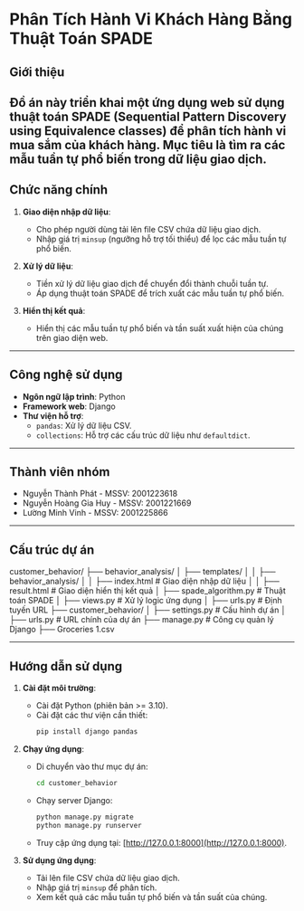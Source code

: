 # Phân Tích Hành Vi Khách Hàng Bằng Thuật Toán SPADE

## **Giới thiệu**
Đồ án này triển khai một ứng dụng web sử dụng thuật toán **SPADE** (Sequential Pattern Discovery using Equivalence classes) để phân tích hành vi mua sắm của khách hàng. Mục tiêu là tìm ra các mẫu tuần tự phổ biến trong dữ liệu giao dịch.
---

## **Chức năng chính**
1. **Giao diện nhập dữ liệu**:
   - Cho phép người dùng tải lên file CSV chứa dữ liệu giao dịch.
   - Nhập giá trị `minsup` (ngưỡng hỗ trợ tối thiểu) để lọc các mẫu tuần tự phổ biến.

2. **Xử lý dữ liệu**:
   - Tiền xử lý dữ liệu giao dịch để chuyển đổi thành chuỗi tuần tự.
   - Áp dụng thuật toán SPADE để trích xuất các mẫu tuần tự phổ biến.

3. **Hiển thị kết quả**:
   - Hiển thị các mẫu tuần tự phổ biến và tần suất xuất hiện của chúng trên giao diện web.

---

## **Công nghệ sử dụng**
- **Ngôn ngữ lập trình**: Python
- **Framework web**: Django
- **Thư viện hỗ trợ**:
  - `pandas`: Xử lý dữ liệu CSV.
  - `collections`: Hỗ trợ các cấu trúc dữ liệu như `defaultdict`.

---
## **Thành viên nhóm**
- Nguyễn Thành Phát - MSSV: 2001223618
- Nguyễn Hoàng Gia Huy - MSSV: 2001221669
- Lường Minh Vinh - MSSV: 2001225866

---
## **Cấu trúc dự án**
customer_behavior/ 
├── behavior_analysis/ 
│ ├── templates/ 
│ │ ├── behavior_analysis/ 
│ │ ├── index.html # Giao diện nhập dữ liệu 
│ │ ├── result.html # Giao diện hiển thị kết quả 
│ ├── spade_algorithm.py # Thuật toán SPADE 
│ ├── views.py # Xử lý logic ứng dụng 
│ ├── urls.py # Định tuyến URL ├── customer_behavior/ 
│ ├── settings.py # Cấu hình dự án 
│ ├── urls.py # URL chính của dự án 
├── manage.py # Công cụ quản lý Django 
├── Groceries 1.csv

---

## **Hướng dẫn sử dụng**
1. **Cài đặt môi trường**:
   - Cài đặt Python (phiên bản >= 3.10).
   - Cài đặt các thư viện cần thiết:
     ```bash
     pip install django pandas
     ```

2. **Chạy ứng dụng**:
   - Di chuyển vào thư mục dự án:
     ```bash
     cd customer_behavior
     ```
   - Chạy server Django:
     ```bash
     python manage.py migrate
     python manage.py runserver
     ```
   - Truy cập ứng dụng tại: [http://127.0.0.1:8000](http://127.0.0.1:8000).

3. **Sử dụng ứng dụng**:
   - Tải lên file CSV chứa dữ liệu giao dịch.
   - Nhập giá trị `minsup` để phân tích.
   - Xem kết quả các mẫu tuần tự phổ biến và tần suất của chúng.